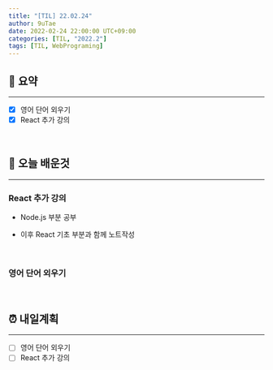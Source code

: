 ```yaml
---
title: "[TIL] 22.02.24"
author: 9uTae
date: 2022-02-24 22:00:00 UTC+09:00
categories: [TIL, "2022.2"]
tags: [TIL, WebPrograming]
---
```


## 🏁 요약

---

- [x] 영어 단어 외우기
- [x] React 추가 강의

<br>

## 📑 오늘 배운것

---

### React 추가 강의

- Node.js 부분 공부

- 이후 React 기초 부분과 함께 노트작성

<br>

### 영어 단어 외우기

<br>

## ⏰ 내일계획

---

- [ ] 영어 단어 외우기
- [ ] React 추가 강의

<br>
